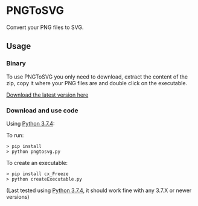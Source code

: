 # PNGToSVG

Convert your PNG files to SVG.

## Usage

### Binary

To use PNGToSVG you only need to download, extract the content of the zip, copy it where your PNG files are and double click on the executable.

[Download the latest version here](https://github.com/mayuso/PNGToSVG/releases)

### Download and use code

Using [Python 3.7.4](https://www.python.org/downloads/release/python-374/):

To run:

    > pip install 
    > python pngtosvg.py
	
To create an executable:

    > pip install cx_Freeze
    > python createExecutable.py

(Last tested using [Python 3.7.4](https://www.python.org/downloads/release/python-374/), it should work fine with any 3.7.X or newer versions)
